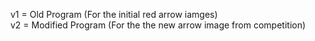v1 = Old Program (For the initial red arrow iamges)  
v2 = Modified Program (For the the new arrow image from competition)
